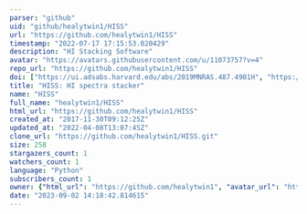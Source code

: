 ```yaml
---
parser: "github"
uid: "github/healytwin1/HISS"
url: "https://github.com/healytwin1/HISS"
timestamp: "2022-07-17 17:15:53.020429"
description: "HI Stacking Software"
avatar: "https://avatars.githubusercontent.com/u/11073757?v=4"
repo_url: "https://github.com/healytwin1/HISS"
doi: ["https://ui.adsabs.harvard.edu/abs/2019MNRAS.487.4901H", "https://ui.adsabs.harvard.edu/abs/2019ascl.soft09012H/abstract"]
title: "HISS: HI spectra stacker"
name: "HISS"
full_name: "healytwin1/HISS"
html_url: "https://github.com/healytwin1/HISS"
created_at: "2017-11-30T09:12:25Z"
updated_at: "2022-04-08T13:07:45Z"
clone_url: "https://github.com/healytwin1/HISS.git"
size: 258
stargazers_count: 1
watchers_count: 1
language: "Python"
subscribers_count: 1
owner: {"html_url": "https://github.com/healytwin1", "avatar_url": "https://avatars.githubusercontent.com/u/11073757?v=4", "login": "healytwin1", "type": "User"}
date: "2023-09-02 14:18:42.814615"
---
```

